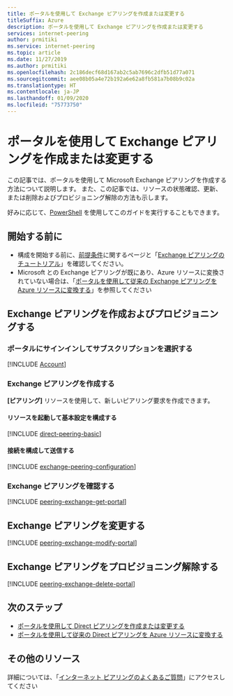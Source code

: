 ```yaml
---
title: ポータルを使用して Exchange ピアリングを作成または変更する
titleSuffix: Azure
description: ポータルを使用して Exchange ピアリングを作成または変更する
services: internet-peering
author: prmitiki
ms.service: internet-peering
ms.topic: article
ms.date: 11/27/2019
ms.author: prmitiki
ms.openlocfilehash: 2c186decf68d167ab2c5ab7696c2dfb51d77a071
ms.sourcegitcommit: aee08b05a4e72b192a6e62a8fb581a7b08b9c02a
ms.translationtype: HT
ms.contentlocale: ja-JP
ms.lasthandoff: 01/09/2020
ms.locfileid: "75773750"
---
```

# <a name="create-or-modify-an-exchange-peering-using-the-portal"></a>ポータルを使用して Exchange ピアリングを作成または変更する

この記事では、ポータルを使用して Microsoft Exchange ピアリングを作成する方法について説明します。 また、この記事では、リソースの状態確認、更新、または削除およびプロビジョニング解除の方法も示します。

好みに応じて、[PowerShell](howto-exchange-powershell.md) を使用してこのガイドを実行することもできます。

## <a name="before-you-begin"></a>開始する前に
* 構成を開始する前に、[前提条件](prerequisites.md)に関するページと「[Exchange ピアリングのチュートリアル](walkthrough-exchange-all.md)」を確認してください。
* Microsoft との Exchange ピアリングが既にあり、Azure リソースに変換されていない場合は、「[ポータルを使用して従来の Exchange ピアリングを Azure リソースに変換する](howto-legacy-exchange-portal.md)」を参照してください

## <a name="create-and-provision-an-exchange-peering"></a>Exchange ピアリングを作成およびプロビジョニングする

### <a name="sign-in-to-portal-and-select-your-subscription"></a>ポータルにサインインしてサブスクリプションを選択する
[!INCLUDE [Account](./includes/account-portal.md)]

### <a name=create></a>Exchange ピアリングを作成する

**[ピアリング]** リソースを使用して、新しいピアリング要求を作成できます。

#### <a name="launch-resource-and-configure-basic-settings"></a>リソースを起動して基本設定を構成する
[!INCLUDE [direct-peering-basic](./includes/direct-portal-basic.md)]

#### <a name="configure-connections-and-submit"></a>接続を構成して送信する
[!INCLUDE [exchange-peering-configuration](./includes/exchange-portal-configuration.md)]

### <a name=get></a>Exchange ピアリングを確認する
[!INCLUDE [peering-exchange-get-portal](./includes/exchange-portal-get.md)]

## <a name="modify"></a>Exchange ピアリングを変更する
[!INCLUDE [peering-exchange-modify-portal](./includes/exchange-portal-modify.md)]

## <a name="delete"></a>Exchange ピアリングをプロビジョニング解除する
[!INCLUDE [peering-exchange-delete-portal](./includes/delete.md)]

## <a name="next-steps"></a>次のステップ

* [ポータルを使用して Direct ピアリングを作成または変更する](howto-direct-portal.md)
* [ポータルを使用して従来の Direct ピアリングを Azure リソースに変換する](howto-legacy-direct-portal.md)

## <a name="additional-resources"></a>その他のリソース

詳細については、「[インターネット ピアリングのよくあるご質問](faqs.md)」にアクセスしてください
